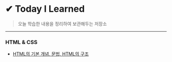 # ✔ Today I Learned
> 오늘 학습한 내용을 정리하여 보관해두는 저장소

***

### HTML & CSS
* <a href="https://github.com/SangYoonLee1231/TIL/blob/main/HTML/html_basic_concept.md">HTML의 기본 개념, 문법, HTML의 구조
